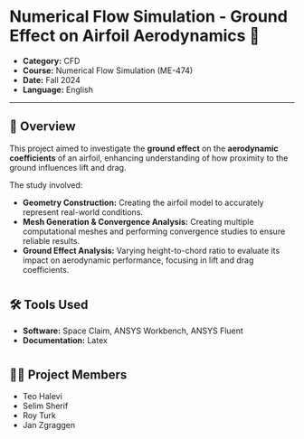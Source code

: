 # Numerical Flow Simulation - Ground Effect on Airfoil Aerodynamics 🛬

- **Category:** CFD
- **Course:** Numerical Flow Simulation (ME-474)
- **Date:** Fall 2024
- **Language:** English

---

## 📌 Overview

This project aimed to investigate the **ground effect** on the **aerodynamic
coefficients** of an airfoil, enhancing understanding of how proximity to
the ground influences lift and drag. 

The study involved:

- **Geometry Construction:** Creating the airfoil model to accurately 
represent real-world conditions.
- **Mesh Generation & Convergence Analysis:** Creating multiple
computational meshes and performing convergence studies to ensure reliable
results.
- **Ground Effect Analysis:** Varying height-to-chord ratio to evaluate its
impact on aerodynamic performance, focusing in lift and drag coefficients.

#

## 🛠️ Tools Used

- **Software:** Space Claim, ANSYS Workbench, ANSYS Fluent
- **Documentation:** Latex

#

## 👷‍♂️ Project Members

- Teo Halevi
- Selim Sherif
- Roy Turk
- Jan Zgraggen

#
